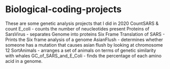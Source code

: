 # Biological-coding-projects
These are some genetic analysis projects that I did in 2020
CountSARS & count E_coli - counts the number of neucleotides present
Proteins of SarsVirus - separates Genome into proteins
Six Frame Translation of SARS - Prints the Six frame analysis of a genome
AsianFlush - determines whether someone has a mutation that causes asian flush by looking at chromosome 12
SortAnimals - arranges a set of animals on terms of genetic similarity with whales
GC_of_SARS_and_E_Coli - finds the percentage of each amino acid in a genome.
